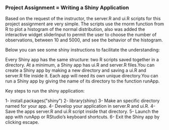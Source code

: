 ### Project Assignment = Writing a Shiny Application

Based on the request of the instructor, the server.R and ui.R scripts for this project assignment are very simple. The scripts use the rnorm function from R to plot a histogram of the normal distribution, also was added the interactive widget sliderInput to permit the user to choose the number of observations, between 10 and 5000, and see the behavior of the histogram.

Below you can see some shiny instructions to facilitate the understanding:

Every Shiny app has the same structure: two R scripts saved together in a directory. At a minimum, a Shiny app has ui.R and server.R files.You can create a Shiny app by making a new directory and saving a ui.R and server.R file inside it. Each app will need its own unique directory.You can run a Shiny app by giving the name of its directory to the function runApp. 

Key steps to run the  shiny application:

 1- install.packages("shiny")
 2- library(shiny)
 3- Make an specific directory named for your app.
 4- Develop your application in server.R and ui.R.
 4- Save the apps server.R and ui.R script inside that directory.
 5- Launch the app with runApp or RStudio’s keyboard shortcuts.
 6- Exit the Shiny app by clicking escape.
 


